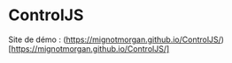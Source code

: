 # ControlJS

Site de démo : (https://mignotmorgan.github.io/ControlJS/)[https://mignotmorgan.github.io/ControlJS/]
